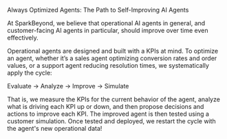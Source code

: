 Always Optimized Agents: The Path to Self-Improving AI Agents

At SparkBeyond, we believe that operational AI agents in general, and customer-facing AI agents in particular, should improve over time even effectively. 

Operational agents are designed and built with a KPIs at mind. To optimize an agent, whether it’s a sales agent optimizing conversion rates and order values, or a support agent reducing resolution times, we systematically apply the cycle:  

Evaluate → Analyze → Improve → Simulate

That is, we measure the KPIs for  the current behavior of the agent, analyze what is driving each KPI up or down, and then propose decisions and actions to improve each KPI. The improved agent is then tested using a customer simulation. Once tested and deployed, we restart the cycle with the agent's new operational data!
